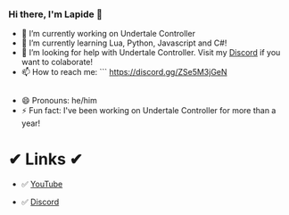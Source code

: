 ### Hi there, I'm Lapide 👋
- 🔭 I’m currently working on Undertale Controller
- 🌱 I’m currently learning Lua, Python, Javascript and C#!
- 🤔 I’m looking for help with Undertale Controller. Visit my [Discord](https://discord.gg/ZSe5M3jGeN) if you want to colaborate!
- 📫 How to reach me: ```
  https://discord.gg/ZSe5M3jGeN
  ```
- 😄 Pronouns: he/him
- ⚡ Fun fact: I've been working on Undertale Controller for more than a year!
# ✔ Links ✔
- ✅ [YouTube](https://www.youtube.com/channel/UCL3XW3JfhRCZpeHJOFAV56Q)

- ✅ [Discord](https://discord.gg/ZSe5M3jGeN)
